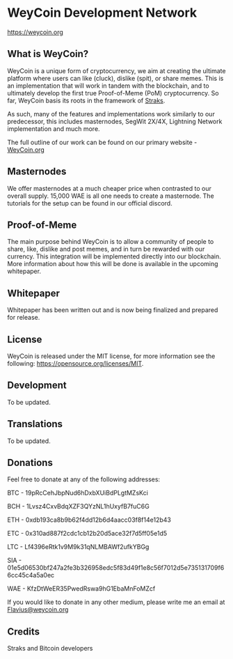 WeyCoin Development Network
===========================

https://weycoin.org

What is WeyCoin?
----------------

WeyCoin is a unique form of cryptocurrency, we aim at creating the ultimate
platform where users can like (cluck), dislike (spit), or share memes. This
is an implementation that will work in tandem with the blockchain, and to
ultimately develop the first true Proof-of-Meme (PoM) cryptocurrency. So far,
WeyCoin basis its roots in the framework of [Straks](https://github.com/straks/straks).

As such, many of the features and implementations work similarly to our predecessor,
this includes masternodes, SegWit 2X/4X, Lightning Network implementation and much more.

The full outline of our work can be found on our primary website - [WeyCoin.org](https://weycoin.org)


Masternodes
-----------

We offer masternodes at a much cheaper price when contrasted to our overall supply. 15,000 WAE is all
one needs to create a masternode. The tutorials for the setup can be found in our official discord.


Proof-of-Meme
-------------

The main purpose behind WeyCoin is to allow a community of people to share, like, dislike and post memes,
and in turn be rewarded with our currency. This integration will be implemented directly into our blockchain. More information about how this will be done is available in the upcoming whitepaper.


Whitepaper
----------

Whitepaper has been written out and is now being finalized and prepared for release.


License
-------

WeyCoin is released under the MIT license, for more information
see the following: https://opensource.org/licenses/MIT.

Development
-----------

To be updated.

Translations
------------

To be updated.

Donations
----------

Feel free to donate at any of the following addresses:

BTC - 19pRcCehJbpNud6hDxbXUiBdPLgtMZsKci

BCH - 1Lvsz4CxvBdqXZF3QYzNL1hUxyfB7fuC6G

ETH - 0xdb193ca8b9b62f4dd12b6d4aacc03f8f14e12b43

ETC - 0x310ad887f2cdc1cb12b20d5ace32f7d5ff05e1d5

LTC - Lf4396eRtk1v9M9k31qNLMBAWf2ufkYBGg

SIA - 01e5d06530bf247a2fe3b326958edc5f83d49f1e8c56f7012d5e735131709f66cc45c4a5a0ec

WAE - KfzDtWeER35PwedRswa9hG1EbaMnFoMZcf

If you would like to donate in any other medium, please write me an email at Flavius@weycoin.org

Credits
-------

Straks and Bitcoin developers
